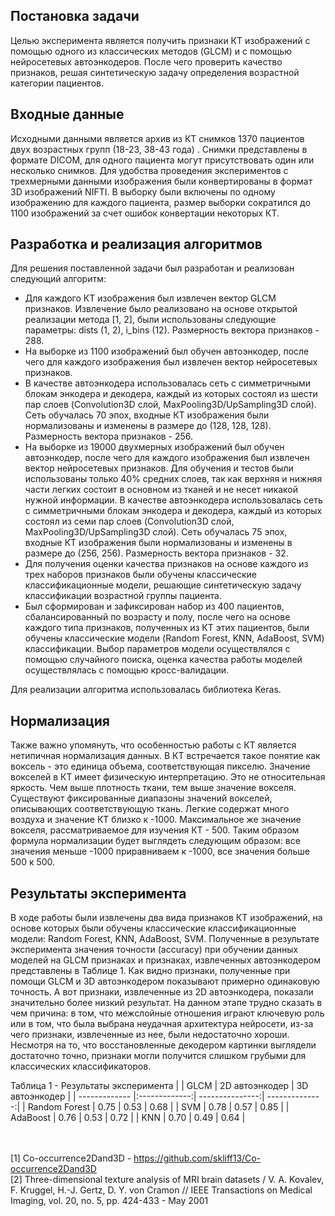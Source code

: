 ## Постановка задачи
Целью эксперимента является получить признаки КТ изображений с помощью одного из классических методов (GLCM) и с помощью нейросетевых автоэнкодеров. После чего проверить качество признаков, решая синтетическую задачу определения возрастной категории пациентов.
 
## Входные данные
Исходными данными является архив из КТ снимков 1370 пациентов двух возрастных групп (18-23, 38-43 года) . Снимки представлены в формате DICOM, для одного пациента могут присутствовать один или несколько снимков. Для удобства проведения экспериментов с трехмерными данными изображения были конвертированы в формат 3D изображений NIFTI. В выборку были включены по одному изображению для каждого пациента, размер выборки сократился до 1100 изображений за счет ошибок конвертации некоторых КТ.
 
## Разработка и реализация алгоритмов
Для решения поставленной задачи был разработан и реализован следующий алгоритм:
- Для каждого КТ изображения был извлечен вектор GLCM признаков. Извлечение было реализовано на основе открытой реализации метода [1, 2], были использованы следующие параметры: dists (1, 2), i_bins (12). Размерность вектора признаков - 288.
- На выборке из 1100 изображений был обучен автоэнкодер, после чего для каждого изображения был извлечен вектор нейросетевых признаков.
- В качестве автоэнкодера использовалась сеть с симметричными блокам энкодера и декодера, каждый из которых состоял из шести пар слоев (Convolution3D слой, MaxPooling3D/UpSampling3D слой). Сеть обучалась 70 эпох, входные КТ изображения были нормализованы и изменены в размере до (128, 128, 128). Размерность вектора признаков - 256. 
- На выборке из 19000 двухмерных изображений был обучен автоэнкодер, после чего для каждого изображения был извлечен вектор нейросетевых признаков. Для обучения и тестов были использованы только 40% средних слоев, так как верхняя и нижняя части легких состоит в основном из тканей и не несет никакой нужной информации. 
В качестве автоэнкодера использовалась сеть с симметричными блокам энкодера и декодера, каждый из которых состоял из семи пар слоев (Convolution3D слой, MaxPooling3D/UpSampling3D слой). Сеть обучалась 75 эпох, входные КТ изображения были нормализованы и изменены в размере до (256, 256). Размерность вектора признаков - 32.
- Для получения оценки качества признаков на основе каждого из трех наборов признаков были обучены классические классификационные модели, решающие синтетическую задачу классификации возрастной группы пациента. 
- Был сформирован и зафиксирован набор из 400 пациентов, сбалансированный по возрасту и полу, после чего на основе каждого типа признаков, полученных из КТ этих пациентов, были обучены классические модели (Random Forest, KNN, AdaBoost, SVM) классификации. Выбор параметров модели осуществлялся с помощью случайного поиска, оценка качества работы моделей осуществлялась с помощью кросс-валидации.

Для реализации алгоритма использовалась библиотека Keras. 

## Нормализация
Также важно упомянуть, что особенностью работы с КТ является нетипичная нормализация данных. В КТ встречается такое понятие как воксель - это единица объема, соответствующая пикселю. Значение вокселей в КТ имеет физическую интерпретацию. Это не относительная яркость. Чем выше плотность ткани, тем выше значение вокселя. Существуют фиксированные диапазоны значений вокселей, описывающих соответствующую ткань. Легкие содержат много воздуха и значение КT близко к -1000. Максимальное же значение вокселя, рассматриваемое для изучения КТ - 500. Таким образом формула нормализации будет выглядеть следующим образом: все значения меньше -1000 приравниваем к -1000, все значения больше 500 к 500.

## Результаты эксперимента
В ходе работы были извлечены два вида признаков КТ изображений, на основе которых были обучены классические классификационные модели: Random Forest, KNN, AdaBoost, SVM. Полученные в результате эксперимента значения точности (accuracy) при обучении данных моделей на  GLCM признаках и признаках, извлеченных автоэнкодером представлены в Таблице 1.
Как видно признаки, полученные при помощи GLCM и 3D автоэнкодером показывают примерно одинаковую точность. А вот признаки, извлеченные из 2D автоэнкодера, показали значительно более низкий результат. На данном этапе трудно сказать в чем причина: в том, что межслойные отношения играют ключевую роль или в том, что была выбрана неудачная архитектура нейросети, из-за чего признаки, извлеченные из нее, были недостаточно хороши. Несмотря на то, что восстановленные декодером картинки выглядели достаточно точно, признаки могли получится слишком грубыми для классических классификаторов.
 
Таблица 1 - Результаты эксперимента
|               | GLCM          | 2D автоэнкодер  | 3D автоэнкодер |
| ------------- |:-------------:| ---------------:| --------------:|
| Random Forest | 0.75          | 0.53            | 0.68           |
| SVM           | 0.78          | 0.57            | 0.85           |
| AdaBoost      | 0.76          | 0.53            | 0.72           |
| KNN           | 0.70          | 0.49            | 0.64           |

<br><br>
[1] Co-occurrence2Dand3D - https://github.com/skliff13/Co-occurrence2Dand3D
<br>
[2] Three-dimensional texture analysis of MRI brain datasets / V. A. Kovalev, F. Kruggel, H.-J. Gertz, D. Y. von Cramon //  IEEE Transactions on Medical Imaging, vol. 20, no. 5, pp. 424-433 - May 2001
